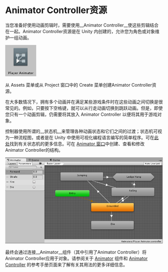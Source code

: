 Animator Controller资源
================================

当您准备好使用动画剪辑时，需要使用__Animator Controller__使这些剪辑结合在一起。Animator Controller资源是在 Unity 内创建的，允许您为角色或对象维护一组动画。

![项目文件夹中的Animator Controller资源](../uploads/Main/AnimatorAssetIcon.png)

从 Assets 菜单或从 Project 窗口中的 Create 菜单创建Animator Controller资源。

在大多数情况下，拥有多个动画并在满足某些游戏条件时在这些动画之间切换是很常见的。例如，只要按下空格键，就可以从行走动画切换到跳跃动画。但是，即使您只有一个动画剪辑，仍需要将其放入 Animator Controller 以便将其用于游戏对象。

控制器使用所谓的__状态机__来管理各种动画状态和它们之间的过渡；状态机可视为一种流程图，或者是在 Unity 中使用可视化编程语言编写的简单程序。可在[此处](AnimationStateMachines.html)找到有关状态机的更多信息。可在 [Animator 窗口](AnimatorWindow.html)中创建、查看和修改Animator Controller的结构。

![简单的Animator Controller](../uploads/Main/MecanimAnimatorControllerWindow.png)

最终会通过连接__Animator__组件（其中引用了Animator Controller）将Animator Controller应用于对象。请参阅关于 [Animator](class-Animator.html) 组件和 [Animator Controller](class-AnimatorController.html) 的参考手册页面来了解有关其用法的更多详细信息。


